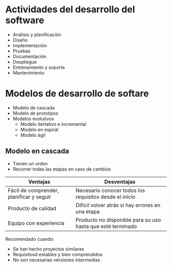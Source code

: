 # Actividades del desarrollo del software
- Análisis y planificación
- Diseño
- Implementación
- Pruebas
- Documentación
- Despliegue
- Entrenamiento y soporte
- Mantenimiento

# Modelos de desarrollo de softare
- Modelo de cascada
- Modelo de prototipos
- Modelos evolutivos
    - Modelo itertativo e incremental
    - Modelo en espiral
    - Modelo ágil

## Modelo en cascada
- Tienen un orden
- Recorrer todas las etapas en caso de cambios

|Ventajas|Desventajas|
|---|---|
|Fácil de comprender, planificar y seguir|Necesario conocer todos los requisitos desde el inicio|
|Producto de calidad|Difícil volver atrás si hay errores en una etapa|
|Equipo con experiencia|Producto no disponible para su uso hasta que esté terminado|

Recomendado cuando:
- Se han hecho proyectos similares
- Requisitosd estables y bien comprendidos
- No son necesarias versiones intermedias

